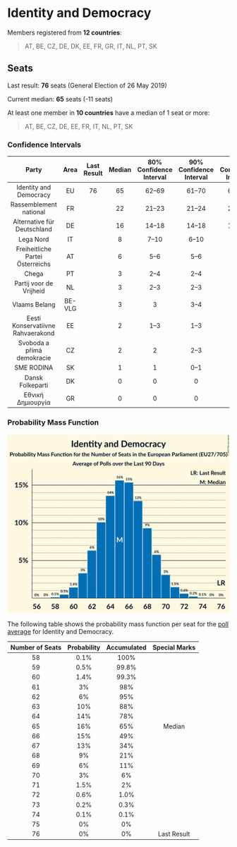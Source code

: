 # Identity and Democracy

Members registered from **12 countries**:

> AT, BE, CZ, DE, DK, EE, FR, GR, IT, NL, PT, SK

## Seats

Last result: **76** seats (General Election of 26 May 2019)

Current median: **65** seats (-11 seats)

At least one member in **10 countries** have a median of 1 seat or more:

> AT, BE, CZ, DE, EE, FR, IT, NL, PT, SK

### Confidence Intervals

| Party | Area | Last Result | Median | 80% Confidence Interval | 90% Confidence Interval | 95% Confidence Interval | 99% Confidence Interval |
|:-----:|:----:|:-----------:|:------:|:-----------------------:|:-----------------------:|:-----------------------:|:-----------------------:|
| Identity and Democracy | EU | 76 | 65 | 62–69 | 61–70 | 61–70 | 59–72 |
| Rassemblement national | FR | | 22 | 21–23 | 21–24 | 20–25 | 20–26 |
| Alternative für Deutschland | DE | | 16 | 14–18 | 14–18 | 14–18 | 13–20 |
| Lega Nord | IT | | 8 | 7–10 | 6–10 | 6–10 | 5–11 |
| Freiheitliche Partei Österreichs | AT | | 6 | 5–6 | 5–6 | 5–7 | 4–7 |
| Chega | PT | | 3 | 2–4 | 2–4 | 2–4 | 2–4 |
| Partij voor de Vrijheid | NL | | 3 | 2–3 | 2–3 | 2–4 | 2–4 |
| Vlaams Belang | BE-VLG | | 3 | 3 | 3–4 | 3–4 | 3–4 |
| Eesti Konservatiivne Rahvaerakond | EE | | 2 | 1–3 | 1–3 | 1–3 | 1–3 |
| Svoboda a přímá demokracie | CZ | | 2 | 2 | 2–3 | 2–3 | 1–3 |
| SME RODINA | SK | | 1 | 1 | 0–1 | 0–1 | 0–2 |
| Dansk Folkeparti | DK | | 0 | 0 | 0 | 0 | 0–1 |
| Εθνική Δημιουργία | GR | | 0 | 0 | 0 | 0 | 0 |

### Probability Mass Function

![Graph with seats probability mass function not yet produced](average-2023-06-30-seats-pmf-identityanddemocracy.png "Seats Probability Mass Function")

The following table shows the probability mass function per seat for the [poll average](average-2023-06-30.html) for Identity and Democracy.

| Number of Seats | Probability | Accumulated | Special Marks |
|:---------------:|:-----------:|:-----------:|:-------------:|
| 58 | 0.1% | 100% |  |
| 59 | 0.5% | 99.8% |  |
| 60 | 1.4% | 99.3% |  |
| 61 | 3% | 98% |  |
| 62 | 6% | 95% |  |
| 63 | 10% | 88% |  |
| 64 | 14% | 78% |  |
| 65 | 16% | 65% | Median |
| 66 | 15% | 49% |  |
| 67 | 13% | 34% |  |
| 68 | 9% | 21% |  |
| 69 | 6% | 11% |  |
| 70 | 3% | 6% |  |
| 71 | 1.5% | 2% |  |
| 72 | 0.6% | 1.0% |  |
| 73 | 0.2% | 0.3% |  |
| 74 | 0.1% | 0.1% |  |
| 75 | 0% | 0% |  |
| 76 | 0% | 0% | Last Result |


